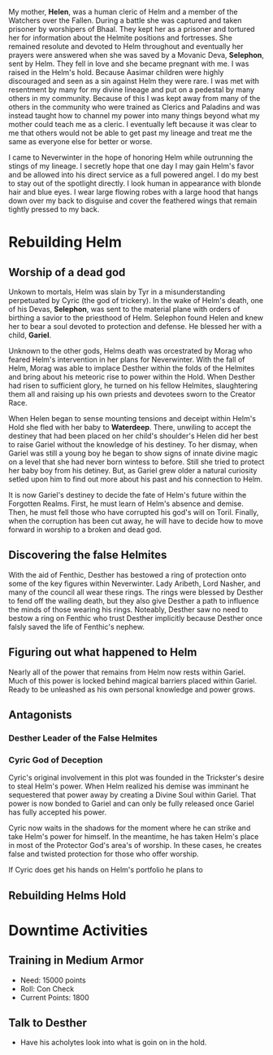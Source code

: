 My mother, **Helen**, was a human cleric of Helm and a member of the Watchers over the Fallen. During a battle she was captured and taken prisoner by worshipers of Bhaal. They kept her as a prisoner and tortured her for information about the Helmite positions and fortresses. She remained resolute and devoted to Helm throughout and eventually her prayers were answered when she was saved by a Movanic Deva, **Selephon**, sent by Helm. They fell in love and she became pregnant with me. I was raised in the Helm's hold. Because Aasimar children were highly discouraged and seen as a sin against Helm they were rare. I was met with resentment by many for my divine lineage and put on a pedestal by many others in my community. Because of this I was kept away from many of the others in the community who were trained as Clerics and Paladins and was instead taught how to channel my power into many things beyond what my mother could teach me as a cleric. I eventually left because it was clear to me that others would not be able to get past my lineage and treat me the same as everyone else for better or worse.

I came to Neverwinter in the hope of honoring Helm while outrunning the stings of my lineage. I secretly hope that one day I may gain Helm's favor and be allowed into his direct service as a full powered angel. I do my best to stay out of the spotlight directly. I look human in appearance with blonde hair and blue eyes. I wear large flowing robes with a large hood that hangs down over my back to disguise and cover the feathered wings that remain tightly pressed to my back.

# Rebuilding Helm

## Worship of a dead god

Unkown to mortals, Helm was slain by Tyr in a misunderstanding perpetuated by Cyric (the god of trickery). In the wake of Helm's death, one of his Devas, **Selephon**, was sent to the material plane with orders of birthing a savior to the priesthood of Helm. Selephon found Helen and knew her to bear a soul devoted to protection and defense. He blessed her with a child, **Gariel**.

Unknown to the other gods, Helms death was orcestrated by Morag who feared Helm's intervention in her plans for Neverwinter. With the fall of Helm, Morag was able to implace Desther within the folds of the Helmites and bring about his meteoric rise to power within the Hold. When Desther had risen to sufficient glory, he turned on his fellow Helmites, slaughtering them all and raising up his own priests and devotees sworn to the Creator Race.

When Helen began to sense mounting tensions and deceipt within Helm's Hold she fled with her baby to **Waterdeep**. There, unwiling to accept the destiney that had been placed on her child's shoulder's Helen did her best to raise Gariel without the knowledge of his destiney. To her dismay, when Gariel was still a young boy he began to show signs of innate divine magic on a level that she had never born wintess to before. Still she tried to protect her baby boy from his detiney. But, as Gariel grew older a natural curiosity setled upon him to find out more about his past and his connection to Helm.

It is now Gariel's destiney to decide the fate of Helm's future within the Forgotten Realms. First, he must learn of Helm's absence and demise. Then, he must fell those who have corrupted his god's will on Toril. Finally, when the corruption has been cut away, he will have to decide how to move forward in worship to a broken and dead god.

## Discovering the false Helmites

With the aid of Fenthic, Desther has bestowed a ring of protection onto some of the key figures within Neverwinter. Lady Aribeth, Lord Nasher, and many of the council all wear these rings. The rings were blessed by Desther to fend off the wailing death, but they also give Desther a path to influence the minds of those wearing his rings. Noteably, Desther saw no need to bestow a ring on Fenthic who trust Desther implicitly because Desther once falsly saved the life of Fenthic's nephew.

## Figuring out what happened to Helm

Nearly all of the power that remains from Helm now rests within Gariel. Much of this power is locked behind magical barriers placed within Gariel. Ready to be unleashed as his own personal knowledge and power grows.

## Antagonists

### Desther Leader of the False Helmites

### Cyric God of Deception

Cyric's original involvement in this plot was founded in the Trickster's desire to steal Helm's power. When Helm realized his demise was imminant he sequestered that power away by creating a Divine Soul within Gariel. That power is now bonded to Gariel and can only be fully released once Gariel has fully accepted his power.

Cyric now waits in the shadows for the moment where he can strike and take Helm's power for himself. In the meantime, he has taken Helm's place in most of the Protector God's area's of worship. In these cases, he creates false and twisted protection for those who offer worship.

If Cyric does get his hands on Helm's portfolio he plans to

## Rebuilding Helms Hold

# Downtime Activities

## Training in Medium Armor

- Need: 15000 points
- Roll: Con Check
- Current Points: 1800

## Talk to Desther

- Have his acholytes look into what is goin on in the hold.

